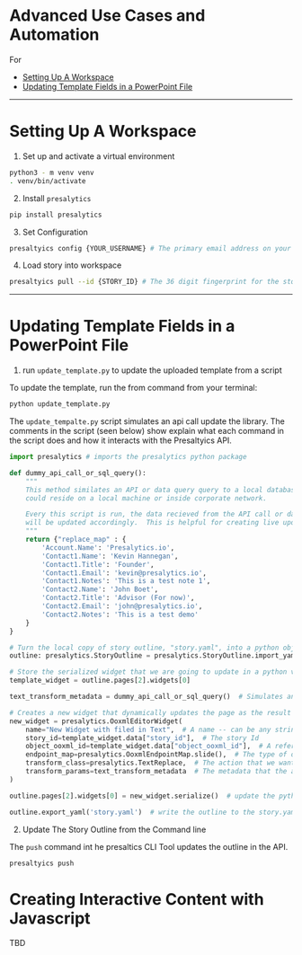 # Advanced Use Cases and Automation

For 

* [Setting Up A Workspace](#Setting)
* [Updating Template Fields in a PowerPoint File](#Updating)

----------

# Setting Up A Workspace

1. Set up and activate a virtual environment

```bash
python3 - m venv venv
. venv/bin/activate
```

2. Install `presalytics`

```bash
pip install presalytics
```

3. Set Configuration

```bash
presaltyics config {YOUR_USERNAME} # The primary email address on your account
```

4. Load story into workspace

```bash
presaltyics pull --id {STORY_ID} # The 36 digit fingerprint for the story 
```

----------

# Updating Template Fields in a PowerPoint File


1. run `update_template.py` to update the uploaded template from a script

To update the template, run the from command from your terminal:

```bash
python update_template.py
```

The `update_tempalte.py` script simulates an api call update the library.  The comments in the script (seen below) show explain what each command in the script does and how it interacts with the Presaltyics API.

```python
import presalytics # imports the presalytics python package

def dummy_api_call_or_sql_query():
    """
    This method similates an API or data query query to a local database.  This database 
    could reside on a local machine or inside corporate network.

    Every this script is run, the data recieved from the API call or database query could change, and the story
    will be updated accordingly.  This is helpful for creating live updating dashboard and reports.
    """
    return {"replace_map" : {
        'Account.Name': 'Presalytics.io',
        'Contact1.Name': 'Kevin Hannegan',
        'Contact1.Title': 'Founder',
        'Contact1.Email': 'kevin@presalytics.io',
        'Contact1.Notes': 'This is a test note 1',
        'Contact2.Name': 'John Boet',
        'Contact2.Title': 'Advisor (For now)',
        'Contact2.Email': 'john@presalytics.io',
        'Contact2.Notes': 'This is a test demo'
    }
}

# Turn the local copy of story outline, "story.yaml", into a python object
outline: presalytics.StoryOutline = presalytics.StoryOutline.import_yaml('story.yaml')

# Store the serialized widget that we are going to update in a python variable called "template_widget"
template_widget = outline.pages[2].widgets[0]

text_transform_metadata = dummy_api_call_or_sql_query()  # Simulates an API call / database query

# Creates a new widget that dynamically updates the page as the result of dummy_api_call_or_sql_query() change
new_widget = presalytics.OoxmlEditorWidget(
    name="New Widget with filed in Text",  # A name -- can be any string that describes the widget
    story_id=template_widget.data["story_id"],  # The story Id
    object_ooxml_id=template_widget.data["object_ooxml_id"],  # A reference in the presalytics API to the slide we are updating
    endpoint_map=presalytics.OoxmlEndpointMap.slide(),  # The type of object we are updating (Defines the endpoint for Presalytics API calls)
    transform_class=presalytics.TextReplace,  # The action that we want this widget to take
    transform_params=text_transform_metadata  # The metadata that the action uses to transform the Widget (e.g, from API call)
)

outline.pages[2].widgets[0] = new_widget.serialize()  # update the python representation of the story outline

outline.export_yaml('story.yaml')  # write the outline to the story.yaml file
```

2.  Update The Story Outline from the Command line

The `push` command int he presaltics CLI Tool updates the outline in the API.

```bash
presaltyics push
```

# Creating Interactive Content with Javascript

TBD